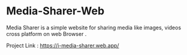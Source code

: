 # Media-Sharer-Web

Media Sharer is a simple website for sharing media like images, videos cross platform on web Browser .

Project Link : https://i-media-sharer.web.app/

